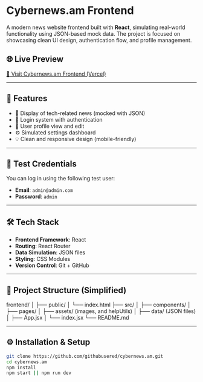 # Cybernews.am Frontend

A modern news website frontend built with **React**, simulating real-world functionality using JSON-based mock data. The project is focused on showcasing clean UI design, authentication flow, and profile management.

## 🌐 Live Preview

[🔗 Visit Cybernews.am Frontend (Vercel)]( )

---

## 🚀 Features

- 📄 Display of tech-related news (mocked with JSON)
- 🔐 Login system with authentication
- 👤 User profile view and edit
- ⚙️ Simulated settings dashboard
- 💡 Clean and responsive design (mobile-friendly)

---

## 🧪 Test Credentials

You can log in using the following test user:

- **Email**: `admin@admin.com`
- **Password**: `admin`

---

## 🛠️ Tech Stack

- **Frontend Framework**: React
- **Routing**: React Router
- **Data Simulation**: JSON files
- **Styling**: CSS Modules
- **Version Control**: Git + GitHub

---

## 📁 Project Structure (Simplified)
frontend/
│
├── public/
│ └── index.html
├── src/
│ ├── components/
│ ├── pages/ 
│ ├── assets/ (images, and helpUtils)
│ ├── data/ (JSON files)
│ ├── App.jsx
│ └── index.jsx
└── README.md

---

## ⚙️ Installation & Setup

```bash
git clone https://github.com/githubusered/cybernews.am.git
cd cybernews.am
npm install
npm start || npm run dev


